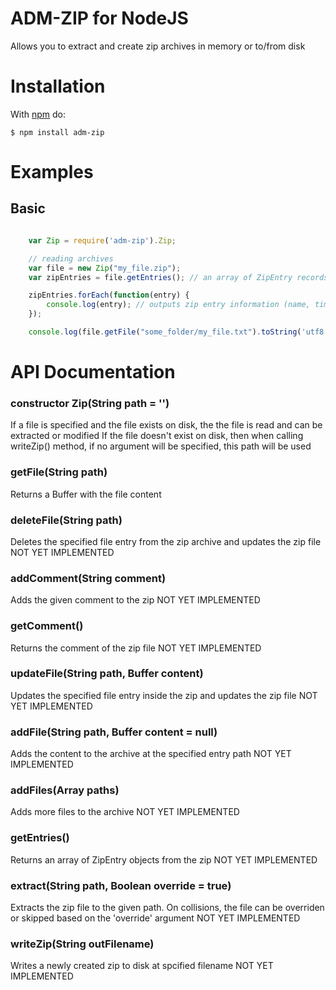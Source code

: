 # ADM-ZIP for NodeJS

Allows you to extract and create zip archives in memory or to/from disk

# Installation

With [npm](http://npmjs.org) do:

    $ npm install adm-zip

# Examples

## Basic
```javascript

	var Zip = require('adm-zip').Zip;

	// reading archives
	var file = new Zip("my_file.zip");
	var zipEntries = file.getEntries(); // an array of ZipEntry records

	zipEntries.forEach(function(entry) {
	    console.log(entry); // outputs zip entry information (name, time, isDirectory, size, compressedSize, crc, method, comment, flags, version, offset)
	});

	console.log(file.getFile("some_folder/my_file.txt").toString('utf8')); // outputs the content of some_folder/my_file.txt
```


# API Documentation

### constructor Zip(String path = '')
If a file is specified and the file exists on disk, the the file is read and can be extracted or modified
If the file doesn't exist on disk, then when calling writeZip() method, if no argument will be specified, this path will be used

### getFile(String path)
Returns a Buffer with the file content

### deleteFile(String path)
Deletes the specified file entry from the zip archive and updates the zip file
NOT YET IMPLEMENTED

### addComment(String comment)
Adds the given comment to the zip
NOT YET IMPLEMENTED

### getComment()
Returns the comment of the zip file
NOT YET IMPLEMENTED

### updateFile(String path, Buffer content)
Updates the specified file entry inside the zip and updates the zip file
NOT YET IMPLEMENTED

### addFile(String path, Buffer content = null)
Adds the content to the archive at the specified entry path
NOT YET IMPLEMENTED

### addFiles(Array paths)
Adds more files to the archive
NOT YET IMPLEMENTED

### getEntries()
Returns an array of ZipEntry objects from the zip
NOT YET IMPLEMENTED

### extract(String path, Boolean override = true)
Extracts the zip file to the given path. On collisions, the file can be overriden or skipped based on the 'override' argument
NOT YET IMPLEMENTED

### writeZip(String outFilename)
Writes a newly created zip to disk at spcified filename
NOT YET IMPLEMENTED
